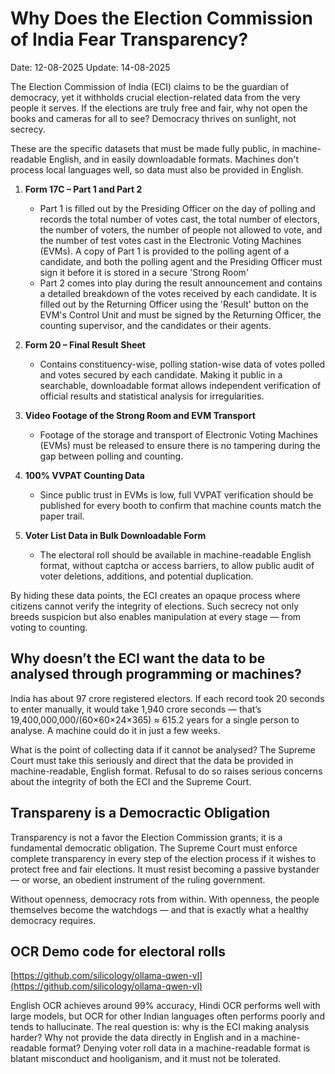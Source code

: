 # Why Does the Election Commission of India Fear Transparency?

Date: 12-08-2025
Update: 14-08-2025



The Election Commission of India (ECI) claims to be the guardian of democracy, yet it withholds crucial election-related data from the very people it serves. If the elections are truly free and fair, why not open the books and cameras for all to see? Democracy thrives on sunlight, not secrecy.

These are the specific datasets that must be made fully public, in machine-readable English, and in easily downloadable formats. Machines don't process local languages well, so data must also be provided in English.

1. **Form 17C – Part 1 and Part 2**

   * Part 1 is filled out by the Presiding Officer on the day of polling and records the total number of votes cast, the total number of electors, the number of voters, the number of people not allowed to vote, and the number of test votes cast in the Electronic Voting Machines (EVMs).  A copy of Part 1 is provided to the polling agent of a candidate, and both the polling agent and the Presiding Officer must sign it before it is stored in a secure 'Strong Room'
   * Part 2 comes into play during the result announcement and contains a detailed breakdown of the votes received by each candidate. It is filled out by the Returning Officer using the 'Result' button on the EVM's Control Unit and must be signed by the Returning Officer, the counting supervisor, and the candidates or their agents.

2. **Form 20 – Final Result Sheet**

   * Contains constituency-wise, polling station-wise data of votes polled and votes secured by each candidate.
     Making it public in a searchable, downloadable format allows independent verification of official results and statistical analysis for irregularities.

3. **Video Footage of the Strong Room and EVM Transport**

   * Footage of the storage and transport of Electronic Voting Machines (EVMs) must be released to ensure there is no tampering during the gap between polling and counting.

4. **100% VVPAT Counting Data**

   * Since public trust in EVMs is low, full VVPAT verification should be published for every booth to confirm that machine counts match the paper trail.

5. **Voter List Data in Bulk Downloadable Form**

   * The electoral roll should be available in machine-readable English format, without captcha or access barriers, to allow public audit of voter deletions, additions, and potential duplication.


By hiding these data points, the ECI creates an opaque process where citizens cannot verify the integrity of elections. Such secrecy not only breeds suspicion but also enables manipulation at every stage — from voting to counting.

## Why doesn’t the ECI want the data to be analysed through programming or machines?

India has about 97 crore registered electors. If each record took 20 seconds to enter manually, it would take 1,940 crore seconds — that’s 19,400,000,000/(60×60×24×365) ≈ 615.2 years for a single person to analyse. A machine could do it in just a few weeks.

What is the point of collecting data if it cannot be analysed? The Supreme Court must take this seriously and direct that the data be provided in machine-readable, English format. Refusal to do so raises serious concerns about the integrity of both the ECI and the Supreme Court.

## Transpareny is a Democractic Obligation

Transparency is not a favor the Election Commission grants; it is a fundamental democratic obligation. The Supreme Court must enforce complete transparency in every step of the election process if it wishes to protect free and fair elections. It must resist becoming a passive bystander — or worse, an obedient instrument of the ruling government.

Without openness, democracy rots from within. With openness, the people themselves become the watchdogs — and that is exactly what a healthy democracy requires.


## OCR Demo code for electoral rolls

[https://github.com/silicology/ollama-qwen-vl](https://github.com/silicology/ollama-qwen-vl)

English OCR achieves around 99% accuracy, Hindi OCR performs well with large models, but OCR for other Indian languages often performs poorly and tends to hallucinate. The real question is: why is the ECI making analysis harder? Why not provide the data directly in English and in a machine-readable format? Denying voter roll data in a machine-readable format is blatant misconduct and hooliganism, and it must not be tolerated.
